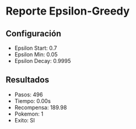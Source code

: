 # Reporte Epsilon-Greedy
## Configuración
- Epsilon Start: 0.7
- Epsilon Min: 0.05
- Epsilon Decay: 0.9995

## Resultados
- Pasos: 496
- Tiempo: 0.00s
- Recompensa: 189.98
- Pokemon: 1
- Exito: SI
